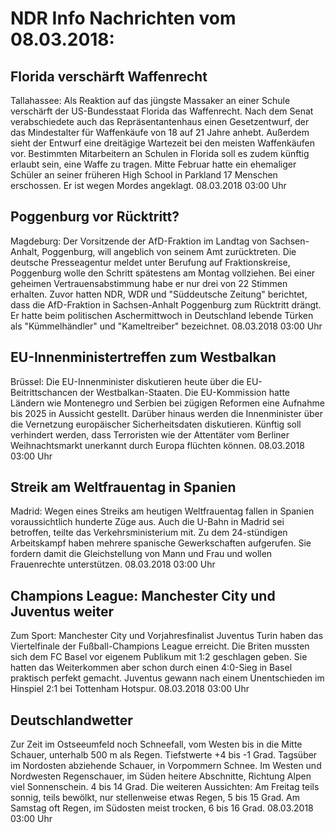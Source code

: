 # NDR Info Nachrichten vom 08.03.2018:


## Florida verschärft Waffenrecht
Tallahassee: Als Reaktion auf das jüngste Massaker an einer Schule verschärft der US-Bundesstaat Florida das Waffenrecht. Nach dem Senat verabschiedete auch das Repräsentantenhaus einen Gesetzentwurf, der das Mindestalter für Waffenkäufe von 18 auf 21 Jahre anhebt. Außerdem sieht der Entwurf eine dreitägige Wartezeit bei den meisten Waffenkäufen vor. Bestimmten Mitarbeitern an Schulen in Florida soll es zudem künftig erlaubt sein, eine Waffe zu tragen. Mitte Februar hatte ein ehemaliger Schüler an seiner früheren High School in Parkland 17 Menschen erschossen. Er ist wegen Mordes angeklagt. 08.03.2018 03:00 Uhr 

## Poggenburg vor Rücktritt?
Magdeburg: Der Vorsitzende der AfD-Fraktion im Landtag von Sachsen-Anhalt, Poggenburg, will angeblich von seinem Amt zurücktreten. Die deutsche Presseagentur meldet unter Berufung auf Fraktionskreise, Poggenburg wolle den Schritt spätestens am Montag vollziehen. Bei einer geheimen Vertrauensabstimmung habe er nur drei von 22 Stimmen erhalten. Zuvor hatten NDR, WDR und "Süddeutsche Zeitung" berichtet, dass die AfD-Fraktion in Sachsen-Anhalt Poggenburg zum Rücktritt drängt. Er hatte beim politischen Aschermittwoch in Deutschland lebende Türken als "Kümmelhändler" und "Kameltreiber" bezeichnet. 08.03.2018 03:00 Uhr 

## EU-Innenministertreffen zum Westbalkan
Brüssel: Die EU-Innenminister diskutieren heute über die EU-Beitrittschancen der Westbalkan-Staaten. Die EU-Kommission hatte Ländern wie Montenegro und Serbien bei zügigen Reformen eine Aufnahme bis 2025 in Aussicht gestellt. Darüber hinaus werden die Innenminister über die Vernetzung europäischer Sicherheitsdaten diskutieren. Künftig soll verhindert werden, dass Terroristen wie der Attentäter vom Berliner Weihnachtsmarkt unerkannt durch Europa flüchten können. 08.03.2018 03:00 Uhr 

## Streik am Weltfrauentag in Spanien
Madrid: Wegen eines Streiks am heutigen Weltfrauentag fallen in Spanien voraussichtlich hunderte Züge aus. Auch die U-Bahn in Madrid sei betroffen, teilte das Verkehrsministerium mit. Zu dem 24-stündigen Arbeitskampf haben mehrere spanische Gewerkschaften aufgerufen. Sie fordern damit die Gleichstellung von Mann und Frau und wollen Frauenrechte unterstützen. 08.03.2018 03:00 Uhr 

## Champions League: Manchester City und Juventus weiter
Zum Sport: 	Manchester City und Vorjahresfinalist Juventus Turin haben das Viertelfinale der Fußball-Champions League erreicht. Die Briten mussten sich dem FC Basel vor eigenem Publikum mit 1:2 geschlagen geben. Sie hatten das Weiterkommen aber schon durch einen 4:0-Sieg in Basel praktisch perfekt gemacht. Juventus gewann nach einem Unentschieden im Hinspiel 2:1 bei Tottenham Hotspur. 08.03.2018 03:00 Uhr 

## Deutschlandwetter
Zur Zeit im Ostseeumfeld noch Schneefall, vom Westen bis in die Mitte Schauer, unterhalb 500 m als Regen. Tiefstwerte +4 bis -1 Grad. Tagsüber im Nordosten abziehende Schauer, in Vorpommern Schnee. Im Westen und Nordwesten Regenschauer, im Süden heitere Abschnitte, Richtung Alpen viel Sonnenschein. 4 bis 14 Grad. Die weiteren Aussichten: Am Freitag teils sonnig, teils bewölkt, nur stellenweise etwas Regen, 5 bis 15 Grad. Am Samstag oft Regen, im Südosten meist trocken, 6 bis 16 Grad. 08.03.2018 03:00 Uhr 
